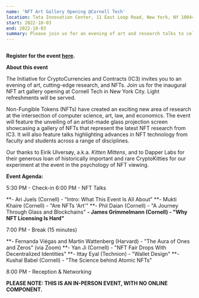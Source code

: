 ```yaml
---
name: 'NFT Art Gallery Opening @Cornell Tech'
location: Tata Innovation Center, 11 East Loop Road, New York, NY 10044
start: 2022-10-03
end: 2022-10-03
summary: Please join us for an evening of art and research talks to celebrate the opening of the NFT art gallery at Cornell Tech in New York City.
---
```


<div class="ui piled segment">
  <img class="ui centered image" src="../images/events/NFTartgalleryopening2022/ic3 logo new.png" alt="" />
</div>
   
                                                                                                    
**Register for the event <a href="https://www.eventbrite.com/e/nft-art-gallery-opening-at-cornell-tech-presented-by-ic3-tickets-403154515007">here</a>.**
         
     
**About this event**
                                                                                                                                                    
The Initiative for CryptoCurrencies and Contracts (IC3) invites you to an evening of art, cutting-edge research, and NFTs. Join us for the inaugural NFT art gallery opening at Cornell Tech in New York City. Light refreshments will be served.
                                                                                                                                                    
Non-Fungible Tokens (NFTs) have created an exciting new area of research at the intersection of computer science, art, law, and economics. The event will feature the unveiling of an artist-made glass projection screen showcasing a gallery of NFTs that represent the latest NFT research from IC3. It will also feature talks highlighting advances in NFT technology from faculty and students across a range of disciplines. 
                                                                                                                                                    
Our thanks to Eirik Ulversøy, a.k.a. *Kitten Mittens*, and to Dapper Labs for their generous loan of historically important and rare CryptoKitties for our experiment at the event in the psychology of NFT viewing.  
                                                                                                                                                    
**Event Agenda:**  

5:30 PM - Check-in
6:00 PM - NFT Talks
                                                                                                                                                    
**- Ari Juels (Cornell) - "Intro: What This Event Is All About"
**- Mukti Khaire (Cornell) - "Are NFTs 'Art'"
**- Phil Daian (Cornell) - "A Journey Through Glass and Blockchains"
**- James Grimmelmann (Cornell) - "Why NFT Licensing Is Hard"**

7:00 PM - Break (15 minutes)

**- Fernanda Viégas and Martin Wattenberg (Harvard) - "The Aura of Ones and Zeros" (via Zoom)
**- Yan Ji (Cornell) - "NFT Fair Drops With Decentralized Identities"
**- Ittay Eyal (Technion) - "Wallet Design"
**- Kushal Babel (Cornell) - "The Science behind Atomic NFTs"

8:00 PM - Reception & Networking
                                                                                                                                                             
**PLEASE NOTE: THIS IS AN IN-PERSON EVENT, WITH NO ONLINE COMPONENT.**
